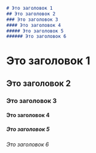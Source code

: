 ```md
# Это заголовок 1
## Это заголовок 2
### Это заголовок 3
#### Это заголовок 4
##### Это заголовок 5
###### Это заголовок 6
```

# Это заголовок 1 

## Это заголовок 2 

### Это заголовок 3 

#### Это заголовок 4 

##### Это заголовок 5 

###### Это заголовок 6
